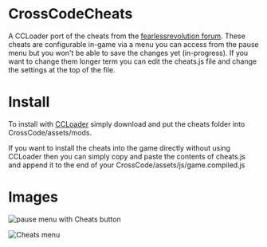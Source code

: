 # CrossCodeCheats
A CCLoader port of the cheats from the [fearlessrevolution forum](https://fearlessrevolution.com/viewtopic.php?f=2&amp;t=7934). These cheats are configurable in-game via a menu you can access from the pause menu but you won't be able to save the changes yet (in-progress). If you want to change them longer term you can edit the cheats.js file and change the settings at the top of the file.

# Install

To install with [CCLoader](https://github.com/CCDirectLink/CCLoader) simply download and put the cheats folder into CrossCode/assets/mods.

If you want to install the cheats into the game directly without using CCLoader then you can simply copy and paste the contents of cheats.js and append it to the end of your CrossCode/assets/js/game.compiled.js

# Images

![pause menu with Cheats button](https://i.imgur.com/aN9rl3J.png "Cheats button")

![Cheats menu](https://i.imgur.com/hHPgJmF.png "Cheats menu")
